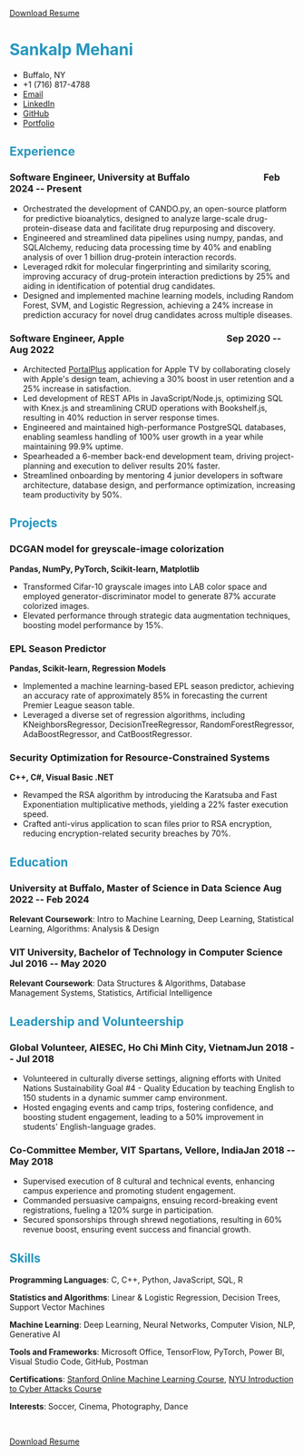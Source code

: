[Download Resume](https://drive.google.com/uc?export=download&id=1X16sJGWx20q5PEuELrx-N02j0P24dFvd)

# <span style="color: #2596be"> Sankalp Mehani </span>

<!-- The unordered list immediately after the h1 will be formatted on a single
line. It is intended to be used for contact details -->
- Buffalo, NY
- +1 (716) 817-4788
- [Email](sankalpmehani125@gmail.com)
- [LinkedIn](https://linkedin.com/in/sankalpmehani)
- [GitHub](https://github.com/SankalpMehani)
- [Portfolio](https://sankalpmehani.github.io/portfolio/)


## <span style="color: #2596be"> Experience </span>

### <span>Software Engineer, University at Buffalo</span> <span style="margin-left: 25%;">Feb 2024 -- Present</span>

 - Orchestrated the development of CANDO.py, an open-source platform for predictive bioanalytics, designed to analyze large-scale drug-protein-disease data and facilitate drug repurposing and discovery.
 - Engineered and streamlined data pipelines using numpy, pandas, and SQLAlchemy, reducing data processing time by 40% and enabling analysis of over 1 billion drug-protein interaction records.
 - Leveraged rdkit for molecular fingerprinting and similarity scoring, improving accuracy of drug-protein interaction predictions by 25% and aiding in identification of potential drug candidates.
 - Designed and implemented machine learning models, including Random Forest, SVM, and Logistic Regression, achieving a 24% increase in prediction accuracy for novel drug candidates across multiple diseases.

### <span>Software Engineer, Apple</span> <span style="margin-left: 35%;">Sep 2020 -- Aug 2022</span>

 - Architected [PortalPlus](https://portalplus.apple.com/) application for Apple TV by collaborating closely with Apple's design team, achieving a 30% boost in user retention and a 25% increase in satisfaction.
 - Led development of REST APIs in JavaScript/Node.js, optimizing SQL with Knex.js and streamlining CRUD operations with Bookshelf.js, resulting in 40% reduction in server response times.
 - Engineered and maintained high-performance PostgreSQL databases, enabling seamless handling of 100% user growth in a year while maintaining 99.9% uptime.
 - Spearheaded a 6-member back-end development team, driving project-planning and execution to deliver results 20% faster.
 - Streamlined onboarding by mentoring 4 junior developers in software architecture, database design, and performance optimization, increasing team productivity by 50%.



## <span style="color: #2596be"> Projects </span>

### DCGAN model for greyscale-image colorization
<strong> Pandas, NumPy, PyTorch, Scikit-learn, Matplotlib </strong>

- Transformed Cifar-10 grayscale images into LAB color space and employed generator-discriminator model to generate 87% accurate colorized images.
- Elevated performance through strategic data augmentation techniques, boosting model performance by 15%.
  
### <span>EPL Season Predictor</span>
<strong> Pandas, Scikit-learn, Regression Models </strong>

- Implemented a machine learning-based EPL season predictor, achieving an accuracy rate of approximately 85% in forecasting the current Premier League season table.
- Leveraged a diverse set of regression algorithms, including KNeighborsRegressor, DecisionTreeRegressor, RandomForestRegressor, AdaBoostRegressor, and CatBoostRegressor.

### <span>Security Optimization for Resource-Constrained Systems</span>
<strong> C++, C#, Visual Basic .NET </strong>

- Revamped the RSA algorithm by introducing the Karatsuba and Fast Exponentiation multiplicative methods, yielding a 22% faster execution speed.
- Crafted anti-virus application to scan files prior to RSA encryption, reducing encryption-related security breaches by 70%.




## <span style="color: #2596be"> Education </span>

### <span>University at Buffalo, Master of Science in Data Science</span> <span>Aug 2022 -- Feb 2024</span>

**Relevant Coursework**: Intro to Machine Learning, Deep Learning, Statistical Learning, Algorithms: Analysis & Design


### <span>VIT University, Bachelor of Technology in Computer Science</span> <span>Jul 2016 -- May 2020</span>

**Relevant Coursework**: Data Structures & Algorithms, Database Management Systems, Statistics, Artificial Intelligence


## <span style="color: #2596be"> Leadership and Volunteership </span>

### <span>Global Volunteer, AIESEC, Ho Chi Minh City, Vietnam</span><span>Jun 2018 -- Jul 2018</span>

- Volunteered in culturally diverse settings, aligning efforts with United Nations Sustainability Goal #4 - Quality Education by teaching English to 150 students in a dynamic summer camp environment.
- Hosted engaging events and camp trips, fostering confidence, and boosting student engagement, leading to a 50% improvement in students' English-language grades.


### <span>Co-Committee Member, VIT Spartans, Vellore, India</span><span>Jan 2018 -- May 2018</span>

- Supervised execution of 8 cultural and technical events, enhancing campus experience and promoting student engagement.
- Commanded persuasive campaigns, ensuing record-breaking event registrations, fueling a 120% surge in participation.
- Secured sponsorships through shrewd negotiations, resulting in 60% revenue boost, ensuring event success and financial growth.



## <span style="color: #2596be"> Skills </span>

**Programming Languages**: C, C++, Python, JavaScript, SQL, R

**Statistics and Algorithms**: Linear & Logistic Regression, Decision Trees, Support Vector Machines

**Machine Learning**: Deep Learning, Neural Networks, Computer Vision, NLP, Generative AI

**Tools and Frameworks**: Microsoft Office, TensorFlow, PyTorch, Power BI, Visual Studio Code, GitHub, Postman

**Certifications**: [Stanford Online Machine Learning Course](https://coursera.org/share/aa828ce7702794a19d57dc1a159c18cf), [NYU Introduction to Cyber Attacks Course](https://coursera.org/share/fdd1d8006206febcd893326a62b7325b)

**Interests**: Soccer, Cinema, Photography, Dance

<br>

[Download Resume](https://drive.google.com/uc?export=download&id=1X16sJGWx20q5PEuELrx-N02j0P24dFvd)
